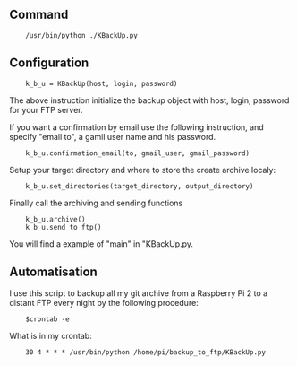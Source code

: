 ## Command

        /usr/bin/python ./KBackUp.py

## Configuration

        k_b_u = KBackUp(host, login, password)
        
The above instruction initialize the backup object with host, login, password for your FTP server.

If you want a confirmation by email use the following instruction, and specify "email to", a gamil user name and his password.

        k_b_u.confirmation_email(to, gmail_user, gmail_password)
        
Setup your target directory and where to store the create archive localy:

        k_b_u.set_directories(target_directory, output_directory)
        
Finally call the archiving and sending functions

        k_b_u.archive()
        k_b_u.send_to_ftp()
        
You will find a example of "main" in "KBackUp.py.

## Automatisation

I use this script to backup all my git archive from a Raspberry Pi 2 to a distant FTP every night by the following procedure:

        $crontab -e
       
What is in my crontab:

        30 4 * * * /usr/bin/python /home/pi/backup_to_ftp/KBackUp.py
